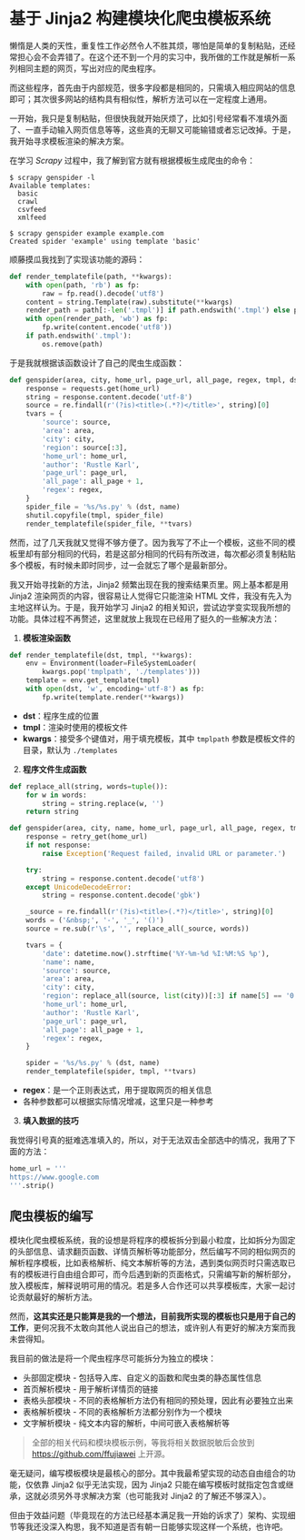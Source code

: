 # 基于 Jinja2 构建模块化爬虫模板系统

懒惰是人类的天性，重复性工作必然令人不胜其烦，哪怕是简单的复制粘贴，还经常担心会不会弄错了。在这个还不到一个月的实习中，我所做的工作就是解析一系列相同主题的网页，写出对应的爬虫程序。

而这些程序，首先由于内部规范，很多字段都是相同的，只需填入相应网站的信息即可；其次很多网站的结构具有相似性，解析方法可以在一定程度上通用。

一开始，我只是复制粘贴，但很快我就开始厌烦了，比如引号经常看不准填外面了、一直手动输入网页信息等等，这些真的无聊又可能输错或者忘记改掉。于是，我开始寻求模板渲染的解决方案。

在学习 *Scrapy* 过程中，我了解到官方就有根据模板生成爬虫的命令：

```shell
$ scrapy genspider -l
Available templates:
  basic
  crawl
  csvfeed
  xmlfeed
 
$ scrapy genspider example example.com
Created spider 'example' using template 'basic'
```

顺藤摸瓜我找到了实现该功能的源码：

```python
def render_templatefile(path, **kwargs):
    with open(path, 'rb') as fp:
        raw = fp.read().decode('utf8')
    content = string.Template(raw).substitute(**kwargs)
    render_path = path[:-len('.tmpl')] if path.endswith('.tmpl') else path
    with open(render_path, 'wb') as fp:
        fp.write(content.encode('utf8'))
    if path.endswith('.tmpl'):
        os.remove(path)
```

于是我就根据该函数设计了自己的爬虫生成函数：

```python
def genspider(area, city, home_url, page_url, all_page, regex, tmpl, dst):
    response = requests.get(home_url)
    string = response.content.decode('utf-8')
    source = re.findall(r'(?is)<title>(.*?)</title>', string)[0]
    tvars = {
        'source': source,
        'area': area,
        'city': city,
        'region': source[:3],
        'home_url': home_url,
        'author': 'Rustle Karl',
        'page_url': page_url,
        'all_page': all_page + 1,
        'regex': regex,
    }
    spider_file = '%s/%s.py' % (dst, name)
    shutil.copyfile(tmpl, spider_file)
    render_templatefile(spider_file, **tvars)
```

然而，过了几天我就又觉得不够方便了。因为我写了不止一个模板，这些不同的模板里却有部分相同的代码，若是这部分相同的代码有所改进，每次都必须复制粘贴多个模板，有时候未即时同步，过一会就忘了哪个是最新部分。

我又开始寻找新的方法，Jinja2 频繁出现在我的搜索结果页里。网上基本都是用 Jinja2 渲染网页的内容，很容易让人觉得它只能渲染 HTML 文件，我没有先入为主地这样认为。于是，我开始学习 Jinja2 的相关知识，尝试边学变实现我所想的功能。具体过程不再赘述，这里就放上我现在已经用了挺久的一些解决方法：

1. **模板渲染函数**

```python
def render_templatefile(dst, tmpl, **kwargs):
    env = Environment(loader=FileSystemLoader(
        kwargs.pop('tmplpath', './templates')))
    template = env.get_template(tmpl)
    with open(dst, 'w', encoding='utf-8') as fp:
        fp.write(template.render(**kwargs))
```

- **dst**：程序生成的位置
- **tmpl**：渲染时使用的模板文件
- **kwargs**：接受多个键值对，用于填充模板，其中 `tmplpath` 参数是模板文件的目录，默认为 `./templates`

2. **程序文件生成函数**

```python
def replace_all(string, words=tuple()):
    for w in words:
        string = string.replace(w, '')
    return string

def genspider(area, city, name, home_url, page_url, all_page, regex, tmpl, dst):
    response = retry_get(home_url)
    if not response:
        raise Exception('Request failed, invalid URL or parameter.')

    try:
        string = response.content.decode('utf8')
    except UnicodeDecodeError:
        string = response.content.decode('gbk')

    _source = re.findall(r'(?is)<title>(.*?)</title>', string)[0]
    words = ('&nbsp;', '-', '_', '()')
    source = re.sub(r'\s', '', replace_all(_source, words))

    tvars = {
        'date': datetime.now().strftime('%Y-%m-%d %I:%M:%S %p'),
        'name': name,
        'source': source,
        'area': area,
        'city': city,
        'region': replace_all(source, list(city))[:3] if name[5] == '0' else '',
        'home_url': home_url,
        'author': 'Rustle Karl',
        'page_url': page_url,
        'all_page': all_page + 1,
        'regex': regex,
    }

    spider = '%s/%s.py' % (dst, name)
    render_templatefile(spider, tmpl, **tvars)
```

- **regex**：是一个正则表达式，用于提取网页的相关信息
- 各种参数都可以根据实际情况增减，这里只是一种参考

3. **填入数据的技巧**

我觉得引号真的挺难选准填入的，所以，对于无法双击全部选中的情况，我用了下面的方法：

```python
home_url = '''
https://www.google.com
'''.strip()
```

## 爬虫模板的编写

模块化爬虫模板系统，我的设想是将程序的模板拆分到最小粒度，比如拆分为固定的头部信息、请求翻页函数、详情页解析等功能部分，然后编写不同的相似网页的解析程序模板，比如表格解析、纯文本解析等的方法，遇到类似网页时只需选取已有的模板进行自由组合即可，而今后遇到新的页面格式，只需编写新的解析部分，放入模板库，解释说明可用的情况。若是多人合作还可以共享模板库，大家一起讨论贡献最好的解析方法。

然而，**这其实还是只能算是我的一个想法，目前我所实现的模板也只是用于自己的工作**，更何况我不太敢向其他人说出自己的想法，或许别人有更好的解决方案而我未尝得知。

我目前的做法是将一个爬虫程序尽可能拆分为独立的模块：

- 头部固定模块 - 包括导入库、自定义的函数和爬虫类的静态属性信息
- 首页解析模块 - 用于解析详情页的链接
- 表格头部模块 - 不同的表格解析方法仍有相同的预处理，因此有必要独立出来
- 表格解析模块 - 不同的表格解析方法都分别作为一个模块
- 文字解析模块 - 纯文本内容的解析，中间可嵌入表格解析等

> 全部的相关代码和模块模板示例，等我将相关数据脱敏后会放到 https://github.com/ffujiawei 上开源。

毫无疑问，编写模板模块是最核心的部分。其中我最希望实现的动态自由组合的功能，仅依靠 Jinja2 似乎无法实现，因为 Jinja2 只能在编写模板时就指定包含或继承，这就必须另外寻求解决方案（也可能我对 Jinja2 的了解还不够深入）。

但由于效益问题（毕竟现在的方法已经基本满足我一开始的诉求了）架构、实现细节等我还没深入构思，我不知道是否有朝一日能够实现这样一个系统，也许吧。